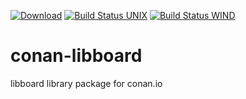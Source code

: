 [![Download](https://api.bintray.com/packages/joakimono/conan/libboard%3Ajoakimono/images/download.svg)](https://bintray.com/joakimono/conan/libboard%3Ajoakimono/_latestVersion)
[![Build Status UNIX](https://travis-ci.org/joakimono/conan-libboard.png?branch=master)](https://travis-ci.org/joakimono/conan-libboard)
[![Build Status WIND](https://ci.appveyor.com/api/projects/status/github/joakimono/conan-libboard?branch=master&svg=true)](https://travis-ci.org/joakimono/conan-libboard)
# conan-libboard

libboard library package for conan.io
